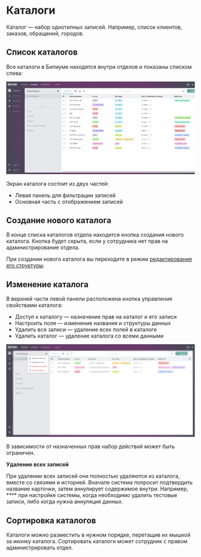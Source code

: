 # Каталоги

Каталог — набор однотипных записей. Например, список клиентов, заказов, обращений, городов.

## Список каталогов

Все каталоги в Бипиуме находятся внутри отделов и показаны списком слева:

![](<../../../.gitbook/assets/1 - Список каталогов 2.png>)

Экран каталога состоит из двух частей:

* Левая панель для фильтрации записей
* Основная часть с отображением записей

## Создание нового каталога

В конце списка каталогов отдела находится кнопка создания нового каталога. Кнопка будет скрыта, если у сотрудника нет прав на администрирование отдела.

При создании нового каталога вы переходите в режим [редактирования его структуры](edit.md).

## Изменение каталога

В верхней части левой панели расположена кнопка управления свойствами каталога:

* Доступ к каталогу — назначение прав на каталог и его записи
* Настроить поля — изменение названия и структуры данных
* Удалить все записи — удаление всех полей в каталоге
* Удалить каталог — удаление каталога со всеми данными

![](<../../../.gitbook/assets/3 - Изменение каталога 2 (1).png>)

В зависимости от назначенных прав набор действий может быть ограничен.

**Удаление всех записей**

При удалении всех записей они полностью удаляются из каталога, вместе со связями и историей. Вначале система попросит подтвердить название карточки, затем аннулирует содержимое внутри. Например, **** при настройке системы, когда необходимо удалить тестовые записи, либо когда нужна аннуляция данных.

## Сортировка каталогов

Каталоги можно разместить в нужном порядке, перетащив их мышкой за иконку каталога. Сортировать каталоги может сотрудник с правом администрировать отдел.
